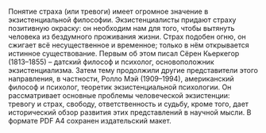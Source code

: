 <!--2024-01-21 22:32:59-->
Понятие страха (или тревоги) имеет огромное значение в экзистенциальной философии. Экзистенциалисты придают страху позитивную окраску: он необходим нам для того, чтобы вытянуть человека из бездумного проживания жизни. Страх подобен огню, он сжигает всё несущественное и временное; только в нём открывается истинное существование.
Первым об этом писал Сёрен Кьеркегор (1813–1855) – датский философ и психолог, основоположник экзистенциализма. Затем тему продолжили другие представители этого направления, в частности, Ролло Мэй (1909–1994), американский философ и психолог, теоретик экзистенциальной психологии. Он рассматривает основные проблемы человеческой экзистенции: тревогу и страх, свободу, ответственность и судьбу, кроме того, дает исторический обзор развития этих представлений в научной мысли.
В формате PDF A4 сохранен издательский макет.